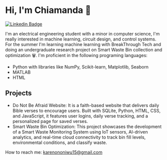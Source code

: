 # Hi, I'm Chiamanda 👋

[![Linkedin Badge](https://img.shields.io/badge/-LinkedIn-blue?style=flat-circle&logo=Linkedin&logoColor=white&link=https://www.linkedin.com/in/chiamanda-ononiwu/)](https://www.linkedin.com/in/chiamanda-ononiwu/)

I'm an electrical engineering student with a minor in computer science, I'm really interested in machine learning, circuit design, and control systems.
For the summer I'm learning machine learning with BreakThrough Tech and doing an undergraduate research project on Smart Waste Bin collection and optimization 🗑️.
I'm proficient in the following programing languages:
-  Python with libraries like NumPy, Scikit-learn, Matplotlib, Seaborn
-  MATLAB
-  HTML
  ## Projects
  
- Do Not Be Afraid Website: It is a faith-based website that delivers daily Bible verses to encourage users. Built with SQLite, Python, HTML, CSS, and JavaScript, it features user logins, daily verse tracking, and a personalized page for saved verses.
- Smart Waste Bin Optimization: This project showcases the development of a Smart Waste Monitoring System using IoT sensors, AI-driven analytics, and real-time cloud connectivity to track bin fill levels, environmental conditions, and classify waste.


How to reach me: karenononiwu15@gmail.com

<!---
Chiamanda07/Chiamanda07 is a ✨ special ✨ repository because its `README.md` (this file) appears on your GitHub profile.
You can click the Preview link to take a look at your changes.
--->
